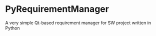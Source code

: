 PyRequirementManager
====================

A very simple Qt-based requirement manager for SW project written in Python
